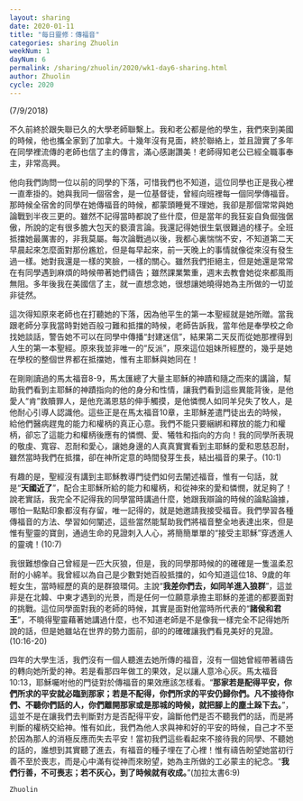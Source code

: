 ```yaml
---
layout: sharing
date: 2020-01-11
title: "每日靈修：傳福音"
categories: sharing Zhuolin
weekNum: 1
dayNum: 6
permalink: /sharing/zhuolin/2020/wk1-day6-sharing.html
author: Zhuolin
cycle: 2020
---
```

(7/9/2018)  

不久前終於跟失聯已久的大學老師聯繫上。我和老公都是他的學生，我們來到美國的時候，他也攜全家到了加拿大。十幾年沒有見面，終於聯絡上，並且證實了多年在同學裡流傳的老師也信了主的傳言，滿心感謝讚美！老師得知老公已經全職事奉主，非常高興。  

他向我們詢問一位以前的同學的下落，可惜我們也不知道，這位同學也正是我心裡一直牽掛的。她與我同一個宿舍，是一位基督徒，曾經向班裡每一個同學傳福音。那時候全宿舍的同學在她傳福音的時候，都蒙頭睡覺不理她，我卻是那個常常與她論戰到半夜三更的。雖然不記得當時都說了些什麼，但是當年的我狂妄自負倔強倨傲，所說的定有很多膽大包天的褻瀆言論。我還記得她很生氣很難過的樣子。全班抵擋她最厲害的，非我莫屬。每次論戰過以後，我都心裏惴惴不安，不知道第二天早晨起來怎麼面對那份尷尬，但是每早起來，前一天晚上的事情就像從來沒有發生過一樣。她對我還是一樣的笑臉，一樣的關心。雖然我們拒絕主，但是她還是常常在有同學遇到麻煩的時候帶著她們禱告；雖然課業繁重，週末去教會她從來都風雨無阻。多年後我在美國信了主，就一直想念她，很想讓她曉得她為主所做的一切並非徒然。  

這次得知原來老師也在打聽她的下落，因為他平生的第一本聖經就是她所贈。當我跟老師分享我當時對她百般刁難和抵擋的時候，老師告訴我，當年他是奉學校之命找她談話，警告她不可以在同學中傳播“封建迷信”，結果第二天反而從她那裡得到人生的第一本聖經。原來我並非唯一的“反派”，原來這位姐妹所經歷的，幾乎是她在學校的整個世界都在抵擋她，惟有主耶穌與她同在！  

在剛剛讀過的馬太福音8-9，馬太匯總了大量主耶穌的神蹟和隨之而來的講論，幫助我們看到主耶穌的神蹟指向的他的身分和性情，讓我們看到這些異能背後，是他愛人“肯”救贖罪人，是他充滿恩慈的伸手觸摸，是他憐憫人如同羊兒失了牧人，是他耐心引導人認識他。這些正是在馬太福音10章，主耶穌差遣門徒出去的時候，給他們醫病趕鬼的能力和權柄的真正心意。我們不能只要綑綁和釋放的能力和權柄，卻忘了這能力和權柄後應有的憐憫、愛、犧牲和指向的方向！我的同學所表現的敬虔、寬容、忍耐和愛心，讓她身邊的人真真實實看到主耶穌的愛和恩慈忍耐，雖然當時我們在抵擋，卻在神所定意的時間發芽生長，結出福音的果子。(10:1)  

有趣的是，聖經沒有講到主耶穌教導門徒們如何去闡述福音，惟有一句話，就是“**天國近了**”，配合主耶穌所給的能力和權柄，和從神來的愛和憐憫，就足夠了！說老實話，我完全不記得我的同學當時講過什麼，她跟我辯論的時候的論點論據，哪怕一點點印象都沒有存留，唯一記得的，就是她邀請我接受福音。我們學習各種傳福音的方法、學習如何闡述，這些當然能幫助我們將福音整全地表達出來，但是惟有聖靈的寶劍，通過生命的見證刺入人心，將簡簡單單的“接受主耶穌”穿透進人的靈魂！(10:7)  

我很難想像自己曾經是一匹大灰狼，但是，我的同學那時候的的確確是一隻溫柔忍耐的小綿羊。我曾經以為自己是少數對她百般抵擋的，如今知道這位18、9歲的年輕女生，當時經歷的真的是群狼環伺。主說“**我差你們去，如同羊進入狼群**”，這並非是在北韓、中東才遇到的光景，而是任何一位願意承擔主耶穌的差遣的都要面對的挑戰。這位同學面對我的老師的時候，其實是面對他當時所代表的“**諸侯和君王**”，不曉得聖靈藉著她講過什麼，也不知道老師是不是像我一樣完全不記得她所說的話，但是她雖站在世界的勢力面前，卻的的確確讓我們看見美好的見證。(10:16-20)  

四年的大學生活，我們沒有一個人聽進去她所傳的福音，沒有一個她曾經帶著禱告的轉向她所愛的神。若是看那四年做工的果效，足以讓人意冷心灰。馬太福音10:13，耶穌囑咐他的門徒對於傳福音的果效應該怎樣看。“**那家若是配得平安，你們所求的平安就必臨到那家；若是不配得，你們所求的平安仍歸你們。凡不接待你們、不聽你們話的人，你們離開那家或是那城的時候，就把腳上的塵土跺下去。**”，這並不是在讓我們去判斷對方是否配得平安，論斷他們是否不聽我們的話，而是將判斷的權柄交給神。惟有如此，我們為他人求與神和好的平安的時候，自己才不至於因為那人的消極反應而失去平安！當初我們這些看起來不接待我的同學、不聽她的話的，誰想到其實聽了進去，有福音的種子埋在了心裡！惟有禱告盼望她當初行善不至於喪志，而是心中滿有從神而來盼望，她為主所做的工必蒙主的紀念。“**我們行善，不可喪志；若不灰心，到了時候就有收成。**”(加拉太書6:9)  

`Zhuolin`  
